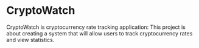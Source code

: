 # CryptoWatch
CryptoWatch is cryptocurrency rate tracking application: This project is about creating a system that will allow users to track cryptocurrency rates and view statistics.
